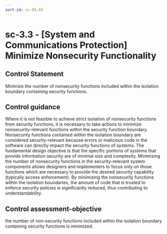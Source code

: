 ```yaml
---
sort-id: sc-03.03
---
```


# sc-3.3 - \[System and Communications Protection\] Minimize Nonsecurity Functionality

## Control Statement

Minimize the number of nonsecurity functions included within the isolation boundary containing security functions.

## Control guidance

Where it is not feasible to achieve strict isolation of nonsecurity functions from security functions, it is necessary to take actions to minimize nonsecurity-relevant functions within the security function boundary. Nonsecurity functions contained within the isolation boundary are considered security-relevant because errors or malicious code in the software can directly impact the security functions of systems. The fundamental design objective is that the specific portions of systems that provide information security are of minimal size and complexity. Minimizing the number of nonsecurity functions in the security-relevant system components allows designers and implementers to focus only on those functions which are necessary to provide the desired security capability (typically access enforcement). By minimizing the nonsecurity functions within the isolation boundaries, the amount of code that is trusted to enforce security policies is significantly reduced, thus contributing to understandability.

## Control assessment-objective

the number of non-security functions included within the isolation boundary containing security functions is minimized.
